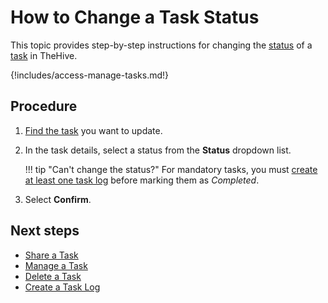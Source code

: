 # How to Change a Task Status

This topic provides step-by-step instructions for changing the [status](about-tasks.md#statuses) of a [task](about-tasks.md) in TheHive.

{!includes/access-manage-tasks.md!}

<h2>Procedure</h2>

1. [Find the task](../tasks/search-for-tasks/find-a-task.md) you want to update.

2. In the task details, select a status from the **Status** dropdown list.

    !!! tip "Can't change the status?"
        For mandatory tasks, you must [create at least one task log](create-a-task-log.md) before marking them as *Completed*.

3. Select **Confirm**.

<h2>Next steps</h2>

* [Share a Task](share-a-task.md)
* [Manage a Task](manage-a-task.md)
* [Delete a Task](delete-a-task.md)
* [Create a Task Log](create-a-task-log.md)
